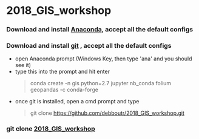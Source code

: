 # **2018_GIS_workshop**

### Download and install [Anaconda](https://www.anaconda.com/download), accept all the default configs
### Download and install [git](https://git-scm.com/download/win) , accept all the default configs
* open Anaconda prompt (Windows Key, then type 'ana' and you should see it)
* type this into the prompt and hit enter
  > conda create -n gis python=2.7 jupyter nb_conda folium geopandas -c conda-forge
* once git is installed, open a cmd prompt and type 
  > git clone https://github.com/debboutr/2018_GIS_workshop.git
### git clone [2018_GIS_workshop](https://github.com/debboutr/2018_GIS_workshop)

